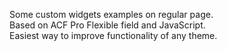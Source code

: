 Some custom widgets examples on regular page.   
Based on ACF Pro Flexible field and JavaScript.   
Easiest way to improve functionality of any theme.   
